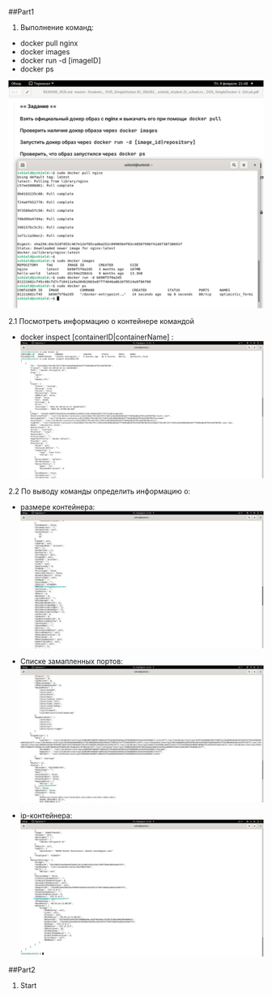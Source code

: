 ##Part1
1. Выполнение команд:
- docker pull nginx
- docker images
- docker run -d [imageID]
- docker ps 

![pull image run ps](./screens/docker_pull_nginx.png)

2.1 Посмотреть информацию о контейнере командой
- docker inspect [containerID|containerName] :
![docker inspect $containerID](./screens/inspect_1.png)

2.2 По выводу команды определить информацию о:
- размере контейнера:
![docker inspect $containerID](./screens/inspect_2.jpeg)

- Списке замапленных портов:
![docker inspect $containerID](./screens/inspect_3.jpeg)

- ip-контейнера:
![docker inspect $containerID](./screens/inspect_4.jpeg)


##Part2
1. Start

